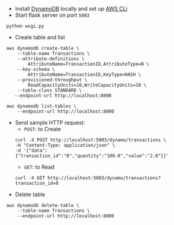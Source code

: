 - Install [DynamoDB](https://docs.aws.amazon.com/amazondynamodb/latest/developerguide/DynamoDBLocal.DownloadingAndRunning.html) locally and set up [AWS CLi](https://docs.aws.amazon.com/cli/latest/userguide/getting-started-install.html#getting-started-install-instructions)
- Start flask server on port `5003`
```shell
python wsgi.py
```
- Create table and list
```shell
aws dynamodb create-table \
    --table-name Transactions \
    --attribute-definitions \
        AttributeName=TransactionID,AttributeType=N \
    --key-schema \
        AttributeName=TransactionID,KeyType=HASH \
    --provisioned-throughput \
        ReadCapacityUnits=10,WriteCapacityUnits=10 \
    --table-class STANDARD \
   --endpoint-url http://localhost:8000

aws dynamodb list-tables \
    --endpoint-url http://localhost:8000
```
- Send sample HTTP request:
  - `POST`: to Create
  ```shell
  curl -X POST http://localhost:5003/dynamo/transactions \
  -H "Content-Type: application/json" \
  -d '{"data":{"transaction_id":"0","quantity":"100.0","value":"2.0"}}'  
  ```
  - `GET`: to Read
  ```shell
  curl -X GET http://localhost:5003/dynamo/transactions?transaction_id=0
  ```
- Delete table
```shell
aws dynamodb delete-table \
    --table-name Transactions \
    --endpoint-url http://localhost:8000
```